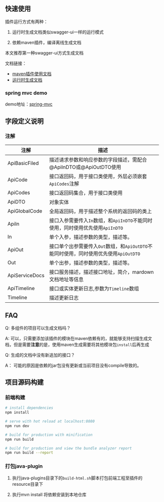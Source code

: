 
## 快速使用

插件运行方式有两种：

1. 运行时生成文档类似swagger-ui一样的运行模式

2. 依赖maven插件，编译离线生成文档

本文推荐第一种swagger-ui方式生成文档

文档链接：
* [maven插件使用文档](./plugin-guide.md)
* [运行时生成文档](./runner-guide.md)

### spring mvc demo

demo地址：[spring-mvc](https://github.com/yoqu/spring-cache-demo)


## 字段定义说明

### 注解

| 注解 | 描述 |
| ---- | ---- |
| ApiBasicFiled | 描述请求参数和响应参数的字段描述，需配合@ApiInDTO或@ApiOutDTO使用 |
| ApiCode       | 接口返回码，用于接口类使用，外层必须嵌套`ApiCodes`注解       |
| ApiCodes      | 接口返回码集合，用于接口类使用                               |
| ApiDTO        | 对象实体                                                     |
| ApiGlobalCode | 全局返回码，用于描述整个系统的返回码的类上 |
| ApiIn | 接口入参需要传入`In`数组，和`ApiInDTO`不能同时使用，同时使用优先使用`ApiInDTO` |
| In | 单个入参，描述参数的类型，描述等。 |
| ApiOut | 接口单个出参需要传入`Out`数组，和`ApiOutDTO`不能同时使用，同时使用优先使用`ApiOutDTO` |
| Out | 单个出参，描述参数的类型，描述等。 |
| ApiServiceDocs | 接口服务描述，描述接口地址，简介，mardown文档地址等信息 |
| ApiTimeline | 接口或实体更新日志,参数为`Timeline`数组 |
| Timeline | 描述更新日志 |


## FAQ

Q: 多组件的项目可以生成文档吗？

A: 可以，只需要添加该插件的模块在maven依赖有的，就能够支持扫描生成文档，但是需要**注意**的是，使用maven生成需要将其他模块包`install`后再生成

Q: 生成的文档中没有新追加的接口？

A： 可能的原因是依赖的jar包没有更新或当前项目没有compile导致的。


## 项目源码构建

### 前端构建

``` bash
# install dependencies
npm install

# serve with hot reload at localhost:8080
npm run dev

# build for production with minification
npm run build

# build for production and view the bundle analyzer report
npm run build --report
```

### 打包java-plugin

1. 执行java-plugins目录下的`build-html.sh`脚本打包前端工程至插件的resource目录下

2. 执行mvn install 将依赖安装到本地仓库
